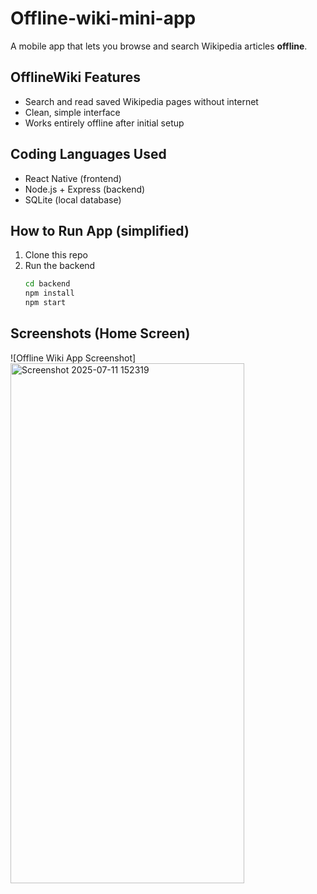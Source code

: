 # Offline-wiki-mini-app

A mobile app that lets you browse and search Wikipedia articles **offline**.

## OfflineWiki Features
- Search and read saved Wikipedia pages without internet
- Clean, simple interface
- Works entirely offline after initial setup

## Coding Languages Used
- React Native (frontend)
- Node.js + Express (backend)
- SQLite (local database)

## How to Run App (simplified)
1. Clone this repo  
2. Run the backend  
   ```bash
   cd backend
   npm install
   npm start
   
## Screenshots (Home Screen)
![Offline Wiki App Screenshot] <img width="374" height="832" alt="Screenshot 2025-07-11 152319" src="https://github.com/user-attachments/assets/5a6d3948-fa9a-4337-b131-b14261dd5781" />

